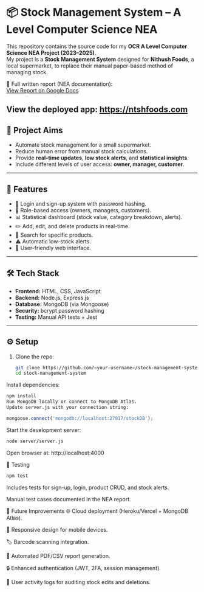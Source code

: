 # 📦 Stock Management System – A Level Computer Science NEA

This repository contains the source code for my **OCR A Level Computer Science NEA Project (2023–2025)**.  
My project is a **Stock Management System** designed for **Nithush Foods**, a local supermarket, to replace their manual paper-based method of managing stock.

📄 Full written report (NEA documentation):  
[View Report on Google Docs](https://docs.google.com/document/d/1mwzLWyiwAMgBnw9Aq8avnjKRL7aphR7WJLa0Er13ATA/edit?usp=sharing)

View the deployed app: https://ntshfoods.com
---

## 🎯 Project Aims

- Automate stock management for a small supermarket.
- Reduce human error from manual stock calculations.
- Provide **real-time updates**, **low stock alerts**, and **statistical insights**.
- Include different levels of user access: **owner, manager, customer**.

---

## 🚀 Features

- 🔑 Login and sign-up system with password hashing.  
- 👥 Role-based access (owners, managers, customers).  
- 📊 Statistical dashboard (stock value, category breakdown, alerts).  
- ✏️ Add, edit, and delete products in real-time.  
- 🔎 Search for specific products.  
- ⚠️ Automatic low-stock alerts.  
- 🎨 User-friendly web interface.  

---

## 🛠️ Tech Stack

- **Frontend:** HTML, CSS, JavaScript  
- **Backend:** Node.js, Express.js  
- **Database:** MongoDB (via Mongoose)  
- **Security:** bcrypt password hashing  
- **Testing:** Manual API tests + Jest  

---

## ⚙️ Setup

1. Clone the repo:
   ```bash
   git clone https://github.com/<your-username>/stock-management-system.git
   cd stock-management-system
   ```
Install dependencies:

```bash
npm install
Run MongoDB locally or connect to MongoDB Atlas.
Update server.js with your connection string:
```
```javascript
mongoose.connect('mongodb://localhost:27017/stockDB');
```

Start the development server:

```bash
node server/server.js
```
Open browser at:
http://localhost:4000

🧪 Testing
```bash
npm test
```
Includes tests for sign-up, login, product CRUD, and stock alerts.

Manual test cases documented in the NEA report.

🔮 Future Improvements
🌐 Cloud deployment (Heroku/Vercel + MongoDB Atlas).

📱 Responsive design for mobile devices.

🏷️ Barcode scanning integration.

📑 Automated PDF/CSV report generation.

🔒 Enhanced authentication (JWT, 2FA, session management).

🧾 User activity logs for auditing stock edits and deletions.

